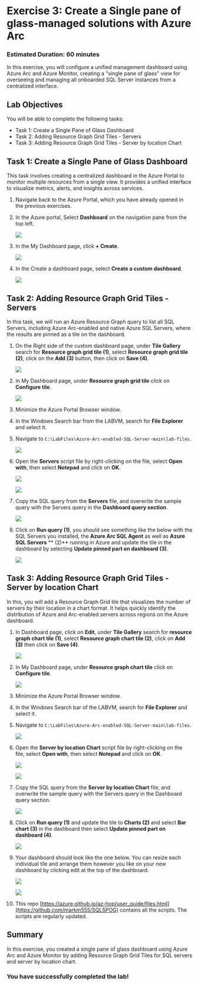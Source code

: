 # Exercise 3: Create a Single pane of glass-managed solutions with Azure Arc 

### Estimated Duration: 60 minutes

In this exercise, you will configure a unified management dashboard using Azure Arc and Azure Monitor, creating a "single pane of glass" view for overseeing and managing all onboarded SQL Server instances from a centralized interface.

## Lab Objectives

You will be able to complete the following tasks:

- Task 1: Create a Single Pane of Glass Dashboard
- Task 2: Adding Resource Graph Grid Tiles - Servers
- Task 3: Adding Resource Graph Grid Tiles - Server by location Chart
 
## Task 1: Create a Single Pane of Glass Dashboard 

This task involves creating a centralized dashboard in the Azure Portal to monitor multiple resources from a single view. It provides a unified interface to visualize metrics, alerts, and insights across services.
 
1. Navigate back to the Azure Portal, which you have already opened in the previous exercises. 
 
2. In the Azure portal, Select **Dashboard** on the navigation pane from the top left.   

   ![](media/Ex2-Task1-Step2.png)  
 
3. In the My Dashboard page, click **+ Create**. 
 
   ![](media/Ex2-Task1-Step3.png) 
     
4. In the Create a dashboard page, select **Create a custom dashboard**. 
 
   ![](media/Ex2-Task1-Step4.png) 
 
## Task 2: Adding Resource Graph Grid Tiles - Servers

In this task, we will run an Azure Resource Graph query to list all SQL Servers, including Azure Arc-enabled and native Azure SQL Servers, where the results are pinned as a tile on the dashboard.
 
1. On the Right side of the custom dashboard page, under **Tile Gallery** search for **Resource graph grid tile (1)**, select **Resource graph grid tile (2)**, click on   the **Add (3)** button, then click on **Save (4)**. 
 
   ![](media/Ex2-Task1-Step5.png) 
     
2. In My Dashboard page, under **Resource graph grid tile** click on **Configure tile**.
 
   ![](media/Ex2-Task1-Step6.png)  
     
3. Minimize the Azure Portal Browser window. 
  
4. In the Windows Search bar from the LABVM, search for **File Explorer** and select it.

5. Navigate to `C:\LabFiles\Azure-Arc-enabled-SQL-Server-main\lab-files`. 
  
   ![](media/dir.png)  
  
6. Open the **Servers** script file by right-clicking on the file, select **Open with**, then select **Notepad** and click on **OK**. 
 
   ![](media/Ex2-Task1-Step9a.png)
     
   ![](media/Ex2-Task1-Step9b.png)  
     
7. Copy the SQL query from the **Servers** file, and overwrite the sample query with the Servers query in the **Dashboard query section**. 
 
   ![](media/Ex2-Task1-Step10.png)  
     
8. Click on **Run query (1)**, you should see something like the below with the SQL Servers you installed, the **Azure Arc SQL Agent** as well as **Azure SQL Servers** ** (2)** running in Azure and update the tile in the dashboard by selecting **Update pinned part on dashboard (3)**. 
   
   ![](media/az-ex3-1.png) 
          
## Task 3: Adding Resource Graph Grid Tiles - Server by location Chart

In this, you will add a Resource Graph Grid tile that visualizes the number of servers by their location in a chart format. It helps quickly identify the distribution of Azure and Arc-enabled servers across regions on the Azure dashboard.
 
1. In Dashboard page, click on **Edit**, under **Tile Gallery** search for **resource graph chart tile (1)**, select **Resource graph chart tile (2)**, click on **Add     (3)** then click on **Save (4)**. 
 
   ![](media/Ex2-Task3-Step1.png) 
     
2. In My Dashboard page, under **Resource graph chart tile** click on **Configure tile**. 
 
   ![](media/Ex2-Task3-Step2.png)  
     
3. Minimize the Azure Portal Browser window. 
  
4. In the Windows Search bar of the LABVM, search for **File Explorer** and select it.

5. Navigate to `C:\LabFiles\Azure-Arc-enabled-SQL-Server-main\lab-files`.

   ![](media/dir.png)
   
6. Open the **Server by location Chart** script file by right-clicking on the file, select **Open with**, then select **Notepad** and click on **OK**.

   ![](media/az-ex3-2.png)

   ![](media/Ex2-Task1-Step9b.png)   
      
7. Copy the SQL query from the **Server by location Chart** file, and overwrite the sample query with the Servers query in the Dashboard query section.  

   ![](media/dashquery.png)
 
8. Click on **Run query (1)** and update the tile to **Charts (2)** and select **Bar chart (3)** in the dashboard then select **Update pinned part on dashboard (4)**. 
     
   ![](media/az-ex3-3.png)  
 
9. Your dashboard should look like the one below. You can resize each individual tile and arrange them however you like on your new dashboard by clicking edit at the top  of the dashboard. 
     
   ![](media/Ex2-Task3-Step8a.png) 
     
   ![](media/Ex2-Task3-Step8c.png)   

10. This repo [https://azure.github.io/az-hop/user_guide/files.html](https://github.com/markm555/SQLSPOG) contains all the scripts. The scripts are regularly updated.

## Summary

In this exercise, you created a single pane of glass dashboard using Azure Arc and Azure Monitor by adding Resource Graph Grid Tiles for SQL servers and server by location chart.

### You have successfully completed the lab!
